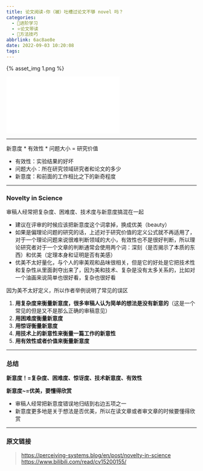 ```yaml
---
title: 论文阅读-你（被）吐槽过论文不够 novel 吗？
categories:
  - 🌙进阶学习
  - ⭐论文带读
  - 💫方法技巧
abbrlink: 6ac8ae8e
date: 2022-09-03 10:20:08
tags:
---
```


{% asset_img 1.png %}

<!--more-->

<iframe src="//player.bilibili.com/player.html?aid=211258873&bvid=BV1ea41127Bq&cid=502265464&page=1" scrolling="no" border="0" frameborder="no" framespacing="0" allowfullscreen="true"> </iframe>

***

新意度 * 有效性 * 问题大小 = 研究价值

- 有效性：实验结果的好坏
- 问题大小：所在研究领域研究者和论文的多少
- 新意度：和前面的工作相比之下的新奇程度

***

### Novelty in Science

审稿人经常把复杂度、困难度、技术度与新意度搞混在一起

- 建议在评审的时候应该把新意度这个词拿掉，换成优美（beauty）
- 如果是偏理论问题的研究的话，上述对于研究价值的定义公式就不再适用了，对于一个理论问题来说很难判断领域的大小，有效性也不是很好判断，所以理论研究者对于一个文章的判断通常会使用两个词：深刻（是否揭示了本质的东西）和优美（定理本身和证明是否有美感）
- 优美不太好量化，与个人的审美观和品味很相关，但是它的好处是它把技术性和复杂性从里面剥夺出来了，因为美和技术、复杂是没有太多关系的，比如对一个油画来说简单也很好看，复杂也很好看

因为美不太好定义，所以作者举例说明了常见的误区
1. **用复杂度来衡量新意度，很多审稿人认为简单的想法是没有新意的**（这是一个常见的但是又不是那么正确的审稿意见）
2. **用困难度衡量新意度**
3. **用惊讶衡量新意度**
4. **用技术上的新意性来衡量一篇工作的新意性**
5. **用有效性或者价值来衡量新意度**

***

### 总结

**新意度！=复杂度、困难度、惊讶度、技术新意度、有效性**

**新意度~=优美，要懂得欣赏**

- 审稿人经常把新意度错误地归结到右边五项之一
- 新意度更多地是关于想法是否优美，所以在读文章或者审文章的时候要懂得欣赏

***

### 原文链接

> <https://perceiving-systems.blog/en/post/novelty-in-science>
> <https://www.bilibili.com/read/cv15200155/>
